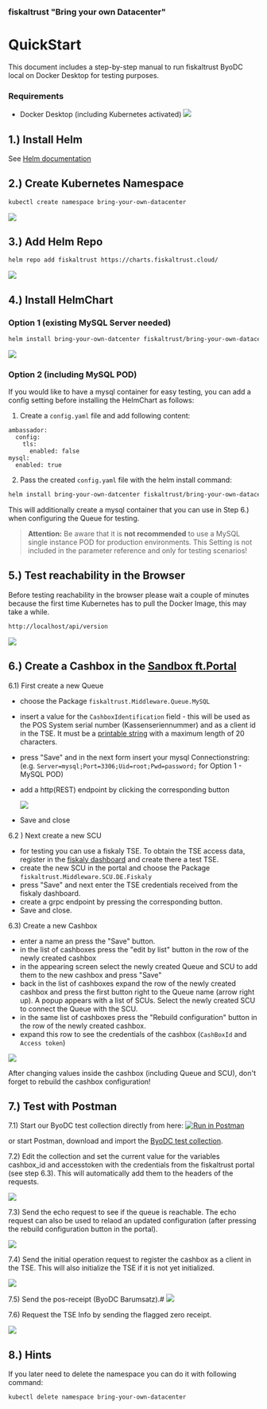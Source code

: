 ### fiskaltrust "Bring your own Datacenter"
# QuickStart

This document includes a step-by-step manual to run fiskaltrust ByoDC local on Docker Desktop for testing purposes.

### Requirements
- Docker Desktop (including Kubernetes activated)
![](images/ByoDC-Quickstart-0-DockerConfig.png)

## 1.) Install Helm
See [Helm documentation](https://helm.sh/docs/intro/install/)

## 2.) Create Kubernetes Namespace
```sh
kubectl create namespace bring-your-own-datacenter
```

![](images/ByoDC-Quickstart-1-Namespace.png)

## 3.) Add Helm Repo
```sh
helm repo add fiskaltrust https://charts.fiskaltrust.cloud/
```
![](images/ByoDC-Quickstart-2-AddRepo.png)

## 4.) Install HelmChart

### Option 1 (existing MySQL Server needed)

```sh
helm install bring-your-own-datcenter fiskaltrust/bring-your-own-datacenter --namespace bring-your-own-datacenter
```
![](images/ByoDC-Quickstart-3-Install.png)

### Option 2 (including MySQL POD)

If you would like to have a mysql container for easy testing, you can add a config setting before installing the HelmChart as follows:

1.  Create a ```config.yaml``` file and add following content:
```
ambassador:
  config:
    tls:
      enabled: false
mysql:
  enabled: true
```
2. Pass the created  ```config.yaml``` file with the helm install command:

```sh
helm install bring-your-own-datcenter fiskaltrust/bring-your-own-datacenter --namespace bring-your-own-datacenter -f config.yaml
```
This will additionally create a mysql container that you can use in Step 6.) when configuring the Queue for testing. 

>**Attention:** Be aware that it is **not recommended** to use a MySQL single instance POD for production environments. This Setting is not included in the parameter reference and only for testing scenarios!

## 5.) Test reachability in the Browser

Before testing reachability in the browser please wait a couple of minutes because the first time Kubernetes has to pull the Docker Image, this may take a while.

```sh
http://localhost/api/version
```
![](images/ByoDC-Quickstart-4-Browsertest.png)

## 6.) Create a Cashbox in the [Sandbox ft.Portal](https://portal-sandbox.fiskaltrust.de/CashBox)

6.1) First create a new Queue

- choose the Package ```fiskaltrust.Middleware.Queue.MySQL```

- insert a value for the ```CashboxIdentification``` field - this will be used as the POS System serial number (Kassenseriennummer) and as a client id in the TSE. It must be a [printable string](https://en.wikipedia.org/wiki/PrintableString) with a maximum length of 20 characters.

- press "Save" and in the next form insert your mysql Connectionstring:  
(e.g. ```Server=mysql;Port=3306;Uid=root;Pwd=password;``` for Option 1 - MySQL POD)

- add a http(REST) endpoint by clicking the corresponding button

  ![](images/ByoDC-Quickstart-6-QueueConfig.png)

- Save and close

6.2 ) Next create a new SCU 

- for testing you can use a fiskaly TSE.  To obtain the TSE access data, register in the [fiskaly dashboard](https://dashboard.fiskaly.com/) and create there a test TSE. 
- create the new SCU in the portal and choose the Package ```fiskaltrust.Middleware.SCU.DE.Fiskaly```
- press "Save" and next enter the TSE credentials received from the fiskaly dashboard.
- create a grpc endpoint by pressing the corresponding button. 
- Save and close.

6.3) Create a new Cashbox
- enter a name an press the "Save" button. 
- in the list of cashboxes press the "edit by list" button in the row of the newly created cashbox 
- in the appearing screen select the newly created Queue and SCU to add them to the new cashbox and press "Save"
- back in the list of cashboxes expand the row of the newly created cashbox and press the first button right to the Queue name (arrow right up). A popup appears with a list of SCUs. Select the newly created SCU to connect the Queue with the SCU.
- in the same list of cashboxes press the "Rebuild configuration" button in the row of the newly created cashbox.
- expand this row to see the credentials of the cashbox (```CashBoxId``` and ```Access token```)

![](images/ByoDC-Quickstart-5-CashboxConfig.png)

After changing values inside the cashbox (including Queue and SCU), don't forget to rebuild the cashbox configuration!

## 7.) Test with Postman

7.1) Start our ByoDC test collection directly from here: [![Run in Postman](https://run.pstmn.io/button.svg)](https://app.getpostman.com/run-collection/f25ba9a9c934a6e997ec)

 or start Postman, download and import the [ByoDC test collection](https://github.com/fiskaltrust/product-de-bring-your-own-datacenter/blob/master/fiskaltrust%20DE%20ByoDC%20TestCall.postman_collection.json).

7.2) Edit the collection and set the current value for the variables cashbox_id and accesstoken with the credentials from the fiskaltrust portal (see step 6.3). This will automatically add them to the headers of the requests.

![](images/ByoDC-Quickstart-7-PostmanCollection.png)



7.3) Send the echo request to see if the queue is reachable. The echo request can also be used to relaod an updated configuration (after pressing the rebuild configuration button in the portal).

![](images/ByoDC-Quickstart-7-3-Echo.png)



7.4) Send the initial operation request to register the cashbox as a client in the TSE. This will also initialize the TSE if it is not yet initialized.

![](images/ByoDC-Quickstart-7-4-Initial-Operation-Receipt.png)



7.5) Send the pos-receipt (ByoDC Barumsatz).#
![](images/ByoDC-Quickstart-7-5-POS-Receipt.png)



7.6) Request the TSE Info by sending the flagged zero receipt.

![](images/ByoDC-Quickstart-7-6-TSE-Info.png)

## 8.) Hints

If you later need to delete the namespace you can do it with following command:

```sh
kubectl delete namespace bring-your-own-datacenter
```

